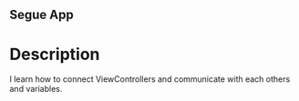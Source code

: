 ## Segue App
# Description
I learn how to connect ViewControllers and communicate with each others and variables.
